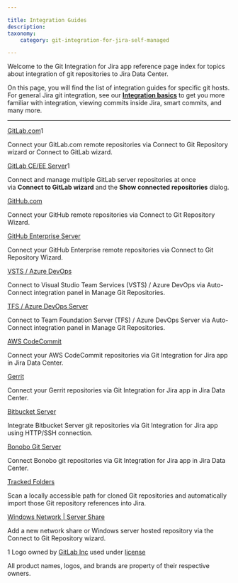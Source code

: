 ```yaml
---

title: Integration Guides
description:
taxonomy:
    category: git-integration-for-jira-self-managed

---
```

Welcome to the Git Integration for Jira app reference page index for topics about integration of git repositories to Jira Data Center.

On this page, you will find the list of integration guides for specific git hosts. For general Jira git integration, see our **[Integration basics](/wiki/spaces/GITSERVER/pages/86933642/Integration+basics)** to get you more familiar with integration, viewing commits inside Jira, smart commits, and many more.

* * *





[GitLab.com](/wiki/spaces/GITSERVER/pages/55312520/GitLab.com)1

Connect your GitLab.com remote repositories via Connect to Git Repository wizard or Connect to GitLab wizard.



[GitLab CE/EE Server](/wiki/spaces/GITSERVER/pages/80805889)1

Connect and manage multiple GitLab server repositories at once via **Connect to GitLab wizard** and the **Show connected repositories** dialog.



[GitHub.com](/wiki/spaces/GITSERVER/pages/55378058/GitHub.com)

Connect your GitHub remote repositories via Connect to Git Repository Wizard.



[GitHub Enterprise Server](/wiki/spaces/GITSERVER/pages/55345427/GitHub+Enterprise+Server)

Connect your GitHub Enterprise remote repositories via Connect to Git Repository Wizard.



[VSTS / Azure DevOps](/wiki/spaces/GIJDC/pages/92176406)

Connect to Visual Studio Team Services (VSTS) / Azure DevOps via Auto-Connect integration panel in Manage Git Repositories.



[TFS / Azure DevOps Server](/wiki/spaces/GIJDC/pages/91979843)

Connect to Team Foundation Server (TFS) / Azure DevOps Server via Auto-Connect integration panel in Manage Git Repositories.



[AWS CodeCommit](/wiki/spaces/GITSERVER/pages/80805925/AWS+CodeCommit)

Connect your AWS CodeCommit repositories via Git Integration for Jira app in Jira Data Center.



[Gerrit](/wiki/spaces/GITSERVER/pages/81002497/Gerrit)

Connect your Gerrit repositories via Git Integration for Jira app in Jira Data Center.



[Bitbucket Server](/wiki/spaces/GITSERVER/pages/80904230/Bitbucket+Server)

Integrate Bitbucket Server git repositories via Git Integration for Jira app using HTTP/SSH connection.



[Bonobo Git Server](/wiki/spaces/GITSERVER/pages/81068049/Bonobo)

Connect Bonobo git repositories via Git Integration for Jira app in Jira Data Center.



[Tracked Folders](/wiki/spaces/GITSERVER/pages/81002508/Tracked+Folders)

Scan a locally accessible path for cloned Git repositories and automatically import those Git repository references into Jira.



[Windows Network | Server Share](/wiki/spaces/GITSERVER/pages/81035265/Windows+Network+%7C+Server+Share)

Add a new network share or Windows server hosted repository via the Connect to Git Repository wizard.



1 Logo owned by [GitLab Inc](https://gitlab.com/) used under [license](https://creativecommons.org/licenses/by-nc-sa/4.0/)

All product names, logos, and brands are property of their respective owners.